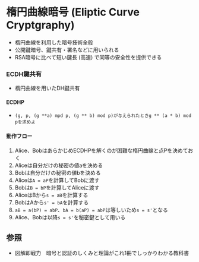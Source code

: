 # 楕円曲線暗号 (Eliptic Curve Cryptgraphy)
- 楕円曲線を利用した暗号技術全般
- 公開鍵暗号、鍵共有・署名などに用いられる
- RSA暗号に比べて短い鍵長 (高速) で同等の安全性を提供できる

### ECDH鍵共有
- 楕円曲線を用いたDH鍵共有

#### ECDHP
- `(g, p, (g **a) mpd p, (g ** b) mod p)が与えられたときg ** (a * b) mod pを求めよ`

#### 動作フロー
1. Alice、BobはあらかじめECDHPを解くのが困難な楕円曲線と点Pを決めておく
2. Aliceは自分だけの秘密の値aを決める
3. Bobは自分だけの秘密の値bを決める
4. Aliceは`A = aP`を計算してBobに渡す
5. Bobは`B = bP`を計算してAliceに渡す
6. AliceはBから`s = aB`を計算する
7. BobはAから`s' = bA`を計算する
8. `aB = a(bP) = abP`、`bA = b(aP) = abP`は等しいため`s = s'`となる
9. Alice、Bobは以降`s = s'`を秘密鍵として用いる

## 参照
- 図解即戦力　暗号と認証のしくみと理論がこれ1冊でしっかりわかる教科書
